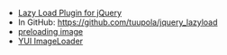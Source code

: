 

 - [Lazy Load Plugin for jQuery](http://www.appelsiini.net/projects/lazyload)
 - In GitHub: https://github.com/tuupola/jquery_lazyload
 - [preloading image](http://www.appelsiini.net/2007/6/sequentially-preloading-images)
 - [YUI ImageLoader](http://yuilibrary.com/yui/docs/imageloader/)